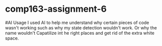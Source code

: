 # comp163-assignment-6
#AI Usage
I used AI to help me understand why certain pieces of code wasn't working such as why my state detection wouldn't work. Or why the name wouldn't Capatilize int he right places and get rid of the extra white space. 
